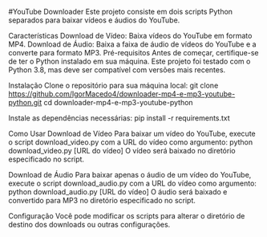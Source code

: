 #YouTube Downloader
Este projeto consiste em dois scripts Python separados para baixar vídeos e áudios do YouTube.

Características
Download de Vídeo: Baixa vídeos do YouTube em formato MP4.
Download de Áudio: Baixa a faixa de áudio de vídeos do YouTube e a converte para formato MP3.
Pré-requisitos
Antes de começar, certifique-se de ter o Python instalado em sua máquina. Este projeto foi testado com o Python 3.8, mas deve ser compatível com versões mais recentes.

Instalação
Clone o repositório para sua máquina local:
git clone https://github.com/IgorMacedo4/downloader-mp4-e-mp3-youtube-python.git
cd downloader-mp4-e-mp3-youtube-python

Instale as dependências necessárias:
pip install -r requirements.txt

Como Usar
Download de Vídeo
Para baixar um vídeo do YouTube, execute o script download_video.py com a URL do vídeo como argumento:
python download_video.py [URL do vídeo]
O vídeo será baixado no diretório especificado no script.

Download de Áudio
Para baixar apenas o áudio de um vídeo do YouTube, execute o script download_audio.py com a URL do vídeo como argumento:
python download_audio.py [URL do vídeo]
O áudio será baixado e convertido para MP3 no diretório especificado no script.

Configuração
Você pode modificar os scripts para alterar o diretório de destino dos downloads ou outras configurações.
